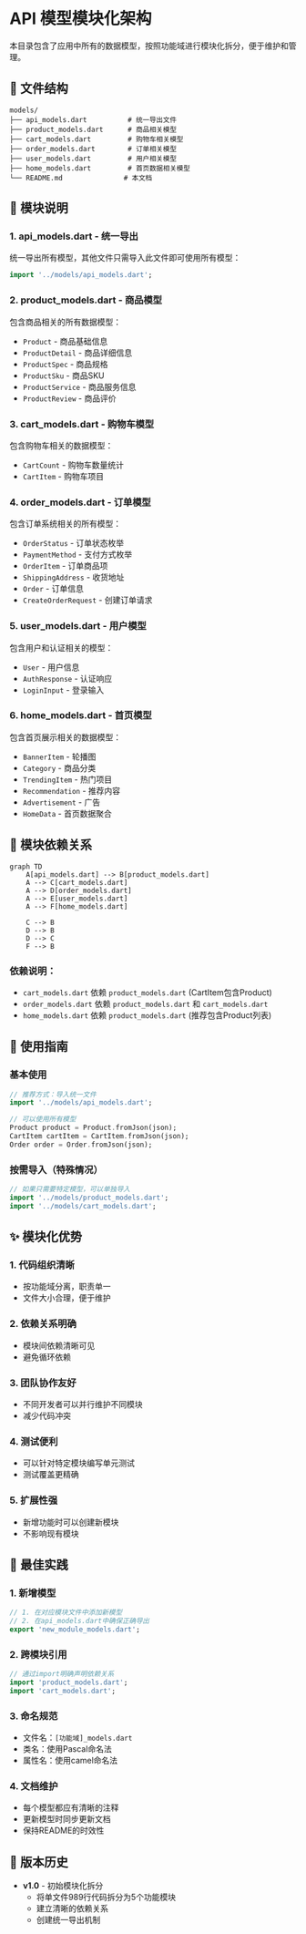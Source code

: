 # API 模型模块化架构

本目录包含了应用中所有的数据模型，按照功能域进行模块化拆分，便于维护和管理。

## 📁 文件结构

```
models/
├── api_models.dart          # 统一导出文件
├── product_models.dart      # 商品相关模型
├── cart_models.dart         # 购物车相关模型
├── order_models.dart        # 订单相关模型
├── user_models.dart         # 用户相关模型
├── home_models.dart         # 首页数据相关模型
└── README.md               # 本文档
```

## 🎯 模块说明

### 1. api_models.dart - 统一导出
统一导出所有模型，其他文件只需导入此文件即可使用所有模型：
```dart
import '../models/api_models.dart';
```

### 2. product_models.dart - 商品模型
包含商品相关的所有数据模型：
- `Product` - 商品基础信息
- `ProductDetail` - 商品详细信息
- `ProductSpec` - 商品规格
- `ProductSku` - 商品SKU
- `ProductService` - 商品服务信息
- `ProductReview` - 商品评价

### 3. cart_models.dart - 购物车模型
包含购物车相关的数据模型：
- `CartCount` - 购物车数量统计
- `CartItem` - 购物车项目

### 4. order_models.dart - 订单模型
包含订单系统相关的所有模型：
- `OrderStatus` - 订单状态枚举
- `PaymentMethod` - 支付方式枚举
- `OrderItem` - 订单商品项
- `ShippingAddress` - 收货地址
- `Order` - 订单信息
- `CreateOrderRequest` - 创建订单请求

### 5. user_models.dart - 用户模型
包含用户和认证相关的模型：
- `User` - 用户信息
- `AuthResponse` - 认证响应
- `LoginInput` - 登录输入

### 6. home_models.dart - 首页模型
包含首页展示相关的数据模型：
- `BannerItem` - 轮播图
- `Category` - 商品分类
- `TrendingItem` - 热门项目
- `Recommendation` - 推荐内容
- `Advertisement` - 广告
- `HomeData` - 首页数据聚合

## 🔗 模块依赖关系

```mermaid
graph TD
    A[api_models.dart] --> B[product_models.dart]
    A --> C[cart_models.dart]
    A --> D[order_models.dart]
    A --> E[user_models.dart]
    A --> F[home_models.dart]
    
    C --> B
    D --> B
    D --> C
    F --> B
```

### 依赖说明：
- `cart_models.dart` 依赖 `product_models.dart` (CartItem包含Product)
- `order_models.dart` 依赖 `product_models.dart` 和 `cart_models.dart`
- `home_models.dart` 依赖 `product_models.dart` (推荐包含Product列表)

## 📝 使用指南

### 基本使用
```dart
// 推荐方式：导入统一文件
import '../models/api_models.dart';

// 可以使用所有模型
Product product = Product.fromJson(json);
CartItem cartItem = CartItem.fromJson(json);
Order order = Order.fromJson(json);
```

### 按需导入（特殊情况）
```dart
// 如果只需要特定模型，可以单独导入
import '../models/product_models.dart';
import '../models/cart_models.dart';
```

## ✨ 模块化优势

### 1. **代码组织清晰**
- 按功能域分离，职责单一
- 文件大小合理，便于维护

### 2. **依赖关系明确**
- 模块间依赖清晰可见
- 避免循环依赖

### 3. **团队协作友好**
- 不同开发者可以并行维护不同模块
- 减少代码冲突

### 4. **测试便利**
- 可以针对特定模块编写单元测试
- 测试覆盖更精确

### 5. **扩展性强**
- 新增功能时可以创建新模块
- 不影响现有模块

## 🚀 最佳实践

### 1. 新增模型
```dart
// 1. 在对应模块文件中添加新模型
// 2. 在api_models.dart中确保正确导出
export 'new_module_models.dart';
```

### 2. 跨模块引用
```dart
// 通过import明确声明依赖关系
import 'product_models.dart';
import 'cart_models.dart';
```

### 3. 命名规范
- 文件名：`[功能域]_models.dart`
- 类名：使用Pascal命名法
- 属性名：使用camel命名法

### 4. 文档维护
- 每个模型都应有清晰的注释
- 更新模型时同步更新文档
- 保持README的时效性

## 🔄 版本历史

- **v1.0** - 初始模块化拆分
  - 将单文件989行代码拆分为5个功能模块
  - 建立清晰的依赖关系
  - 创建统一导出机制 